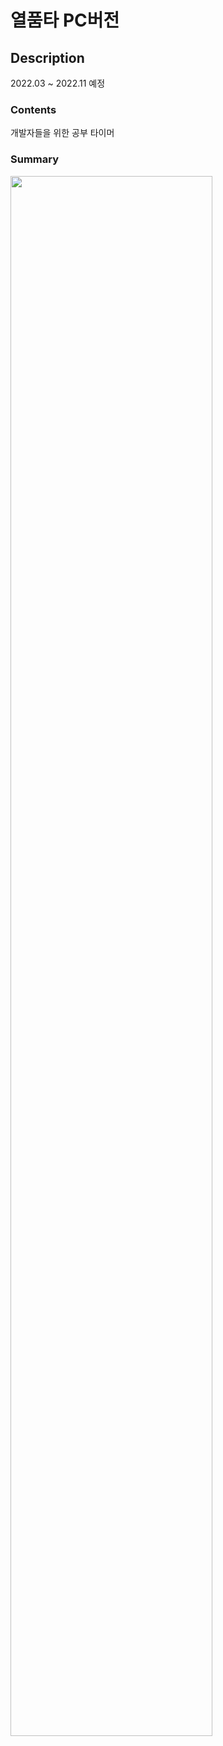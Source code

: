 # 열품타 PC버전

## Description

2022.03 ~ 2022.11 예정

### Contents
개발자들을 위한 공부 타이머

### Summary
<img width="80%" src="https://user-images.githubusercontent.com/87477702/158555301-70f615bb-66d9-4d28-b062-9d675982c927.PNG"/>





